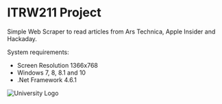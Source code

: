 # ITRW211 Project
Simple Web Scraper to read articles from Ars Technica, Apple Insider and Hackaday.

System requirements:
* Screen Resolution 1366x768
* Windows 7, 8, 8.1 and 10
* .Net Framework 4.6.1


![University Logo](https://d2y36twrtb17ty.cloudfront.net/sessions/_branding/e7d024f8-eaee-43cb-a103-e0fc08e8ea47/636530903951329773_largelogo.png)
